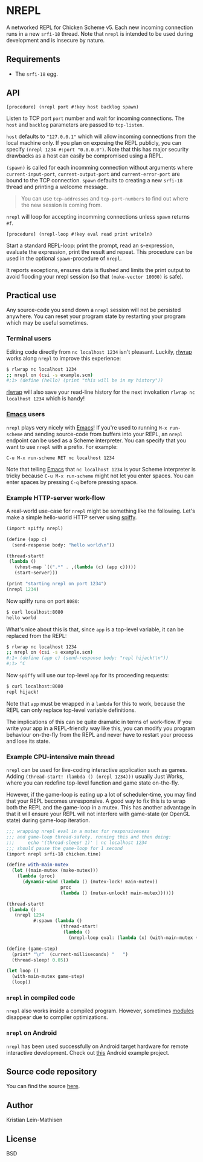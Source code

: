   [spiffy]: http://api.call-cc.org/doc/spiffy
  [Emacs]: https://www.gnu.org/software/emacs/
  [rlwrap]: http://freecode.com/projects/rlwrap
  [modules]: http://api.call-cc.org/doc/chicken/modules
# NREPL

A networked REPL for Chicken Scheme v5. Each new incoming connection
runs in a new `srfi-18` thread. Note that `nrepl` is intended to be
used during development and is insecure by nature.

## Requirements

- The `srfi-18` egg.

## API

    [procedure] (nrepl port #!key host backlog spawn)

Listen to TCP port `port` number and wait for incoming
connections. The `host` and `backlog` parameters are passed to
`tcp-listen`.

`host` defaults to `"127.0.0.1"` which will allow incoming connections
from the local machine only. If you plan on exposing the REPL
publicly, you can specify `(nrepl 1234 #:port "0.0.0.0")`. Note that
this has major security drawbacks as a host can easily be compromised
using a REPL.

`(spawn)` is called for each incomming connection without arguments
where `current-input-port`, `current-output-port` and
`current-error-port` are bound to the TCP connection. `spawn` defaults
to creating a new `srfi-18` thread and printing a welcome message.

> You can use `tcp-addresses` and `tcp-port-numbers` to find out where
> the new session is coming from.

`nrepl` will loop for accepting incomming connections unless `spawn`
returns `#f`.

    [procedure] (nrepl-loop #!key eval read print writeln)

Start a standard REPL-loop: print the prompt, read an s-expression,
evaluate the expression, print the result and repeat. This procedure
can be used in the optional `spawn`-procedure of `nrepl`.

It reports exceptions, ensures data is flushed and limits the print
output to avoid flooding your nrepl session (so that `(make-vector
10000)` is safe).

## Practical use

Any source-code you send down a `nrepl` session will not be persisted
anywhere.  You can reset your program state by restarting your program
which may be useful sometimes.

### Terminal users

Editing code directly from `nc localhost 1234` isn't
pleasant. Luckily, [rlwrap] works along `nrepl` to improve this
experience:

```bash
$ rlwrap nc localhost 1234
;; nrepl on (csi -s example.scm)
#;1> (define (hello) (print "this will be in my history"))
```

[rlwrap] will also save your read-line history for the next invokation
`rlwrap nc localhost 1234` which is handy!

### [Emacs] users

`nrepl` plays very nicely with [Emacs]! If you're used to running `M-x
run-scheme` and sending source-code from buffers into your REPL, an
`nrepl` endpoint can be used as a Scheme interpreter. You can specify
that you want to use `nrepl` with a prefix. For example:

    C-u M-x run-scheme RET nc localhost 1234

Note that telling [Emacs] that `nc localhost 1234` is your Scheme
interpreter is tricky because `C-u M-x run-scheme` might not let you
enter spaces. You can enter spaces by pressing `C-q` before pressing
space.

### Example HTTP-server work-flow

A real-world use-case for `nrepl` might be something like the
following. Let's make a simple hello-world HTTP server using [spiffy].

```scheme
(import spiffy nrepl)

(define (app c)
  (send-response body: "hello world\n"))

(thread-start!
 (lambda ()
   (vhost-map `((".*" . ,(lambda (c) (app c)))))
   (start-server)))

(print "starting nrepl on port 1234")
(nrepl 1234)
```

Now spiffy runs on port `8080`:

```bash
$ curl localhost:8080
hello world
```

What's nice about this is that, since `app` is a top-level variable,
it can be replaced from the REPL:

```bash
$ rlwrap nc localhost 1234
;; nrepl on (csi -s example.scm)
#;1> (define (app c) (send-response body: "repl hijack!\n"))
#;1> ^C
```

Now `spiffy` will use our top-level `app` for its proceeding requests:

```bash
$ curl localhost:8080
repl hijack!
```

Note that `app` must be wrapped in a `lambda` for this to work,
because the REPL can only replace top-level variable definitions.

The implications of this can be quite dramatic in terms of
work-flow. If you write your app in a REPL-friendly way like this, you
can modify you program behaviour on-the-fly from the REPL and never
have to restart your process and lose its state.

### Example CPU-intensive main thread

`nrepl` can be used for live-coding interactive application such as
games. Adding `(thread-start! (lambda () (nrepl 1234)))` usually Just
Works, where you can redefine top-level function and game state
on-the-fly.

However, if the game-loop is eating up a lot of scheduler-time, you
may find that your REPL becomes unresponsive. A good way to fix this
is to wrap both the REPL and the game-loop in a mutex. This has
another advantage in that it will ensure your REPL will not interfere
with game-state (or OpenGL state) during game-loop iteration.

```scheme
;;; wrapping nrepl eval in a mutex for responsiveness
;;; and game-loop thread-safety. running this and then doing:
;;;     echo '(thread-sleep! 1)' | nc localhost 1234
;;; should pause the game-loop for 1 second
(import nrepl srfi-18 chicken.time)

(define with-main-mutex
  (let ((main-mutex (make-mutex)))
    (lambda (proc)
      (dynamic-wind (lambda () (mutex-lock! main-mutex))
                    proc
                    (lambda () (mutex-unlock! main-mutex))))))

(thread-start!
 (lambda ()
   (nrepl 1234
          #:spawn (lambda ()
                    (thread-start!
                     (lambda ()
                       (nrepl-loop eval: (lambda (x) (with-main-mutex (lambda () (eval x)))))))))))

(define (game-step)
  (print* "\r"  (current-milliseconds) "   ")
  (thread-sleep! 0.05))

(let loop ()
  (with-main-mutex game-step)
  (loop))
```

### `nrepl` in compiled code

`nrepl` also works inside a compiled program. However, sometimes
[modules] disappear due to compiler optimizations.

### `nrepl` on Android

`nrepl` has been used successfully on Android target hardware for
remote interactive development.  Check
out [this](https://github.com/chicken-mobile/chicken-android-template)
Android example project.

## Source code repository

You can find the
source [here](https://github.com/kristianlm/chicken-nrepl).

## Author

Kristian Lein-Mathisen

## License

BSD
